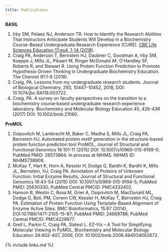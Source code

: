 ```yaml
---
title: Publications
---
```

**BASIL**

  1. Irby SM, Pelaez NJ, Anderson TR. How to Identify the Research Abilities That Instructors Anticipate Students Will Develop in a Biochemistry Course-Based Undergraduate Research Experience (CURE). [CBE Life Sciences Education 17:es4, 1-14 (2018)](https://www.lifescied.org/doi/full/10.1187/cbe.17-12-0250).
  1. Craig PA, Anderson T, Bernstein HJ, Daubner C, Goodman A, Irby SM, Koeppe J, Mills JL, Pikaart M, Ringer McDonald A‡, O’Handley SF, Roberts R, and Stewart R. Using Protein Function Prediction to Promote Hypothesis-Driven Thinking in Undergraduate Biochemistry Education. The Chemist 91:1-8 (2018).
  1. Craig, PA. Lessons from my undergraduate research students. Journal of Biological Chemistry, 293, 10447-10452, 2018, DOI: 10.1074/jbc.RA118.003722.
  1. Craig, PA. A survey on faculty perspectives on the transition to a biochemistry course‐based undergraduate research experience laboratory. Biochemistry and Molecular Biology Education 45, 426-436 (2017) DOI: 10.1002/bmb.21060.


**ProMOL**

  1. Osipovitch M, Lambrecht M, Baker C, Madha S, Mills JL, Craig PA, Bernstein HJ. Automated protein motif generation in the structure-based protein function prediction tool ProMOL, Journal of Structural and Functional Genomics 16:101-11 (2015) DOI: 10.1007/s10969-015-9199-0; PubMed PMID: 26573864. In process at NIHMS. NIHMS ID: NIHMS738909.
  1. McKay T, Hart K, Horn A, Kessler H, Dodge G, Bardhi K, Bardhi K, Mills JL, Bernstein, HJ, Craig PA. Annotation of Proteins of Unknown Function: Initial Enzyme Results, Journal of Structural and Functional Genomics 16:43-54 (2015) DOI: 10.1007/s10969-015-9194-5; PubMed PMID: 25630330; PubMed Central PMCID: PMC4332402.
  1. Hanson B, Westin C, Rosa M, Grier A, Osipovitch M, MacDonald ML, Dodge G, Boli, PM, Corwin CW, Kessler H, McKay T, Bernstein HJ, Craig PA. Estimation of Protein Function Using Template-Based Alignment of Enzyme Active Sites. BMC Bioinformatics, 15:87 (2014), DOI:10.1186/1471-2105-15-87; PubMed PMID: 24669788; PubMed Central PMCID: PMC4229977.
  1. Grell L, Parkin C, Craig PA, Slatest L.  EZ-Viz – A Tool for Simplifying Molecular Viewing in PyMOL, Biochemistry and Molecular Biology Education 34:402-407, 2006, DOI: 10.1002/bmb.2006.494034062672.

{% include links.md %}
